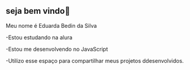 ## seja bem vindo💙

Meu nome é Eduarda Bedin da Silva

-Estou estudando na alura

-Estou me desenvolvendo no JavaScript

-Utilizo esse espaço para compartilhar meus projetos ddesenvolvidos.
